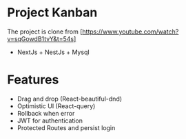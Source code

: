 # Project Kanban

The project is clone from [https://www.youtube.com/watch?v=sqGowdB1tvY&t=54s]

-   NextJs + NestJs + Mysql

# Features

-   Drag and drop (React-beautiful-dnd)
-   Optimistic UI (React-query)
-   Rollback when error
-   JWT for authentication
-   Protected Routes and persist login
